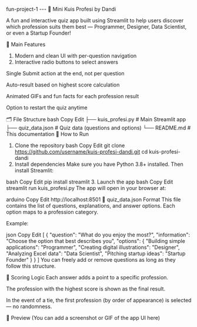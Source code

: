 fun-project-1 --- 🧠 Mini Kuis Profesi by Dandi

A fun and interactive quiz app built using Streamlit to help users discover which profession suits them best — Programmer, Designer, Data Scientist, or even a Startup Founder!

🚀 Main Features
1. Modern and clean UI with per-question navigation
2. Interactive radio buttons to select answers

Single Submit action at the end, not per question

Auto-result based on highest score calculation

Animated GIFs and fun facts for each profession result

Option to restart the quiz anytime

🗂️ File Structure
bash
Copy
Edit
├── kuis_profesi.py        # Main Streamlit app
├── quiz_data.json         # Quiz data (questions and options)
└── README.md              # This documentation
🔧 How to Run
1. Clone the repository
bash
Copy
Edit
git clone https://github.com/username/kuis-profesi-dandi.git
cd kuis-profesi-dandi
2. Install dependencies
Make sure you have Python 3.8+ installed. Then install Streamlit:

bash
Copy
Edit
pip install streamlit
3. Launch the app
bash
Copy
Edit
streamlit run kuis_profesi.py
The app will open in your browser at:

arduino
Copy
Edit
http://localhost:8501
📄 quiz_data.json Format
This file contains the list of questions, explanations, and answer options. Each option maps to a profession category.

Example:

json
Copy
Edit
[
  {
    "question": "What do you enjoy the most?",
    "information": "Choose the option that best describes you",
    "options": {
      "Building simple applications": "Programmer",
      "Creating digital illustrations": "Designer",
      "Analyzing Excel data": "Data Scientist",
      "Pitching startup ideas": "Startup Founder"
    }
  }
]
You can freely add or remove questions as long as they follow this structure.

🧠 Scoring Logic
Each answer adds a point to a specific profession.

The profession with the highest score is shown as the final result.

In the event of a tie, the first profession (by order of appearance) is selected — no randomness.

📸 Preview
(You can add a screenshot or GIF of the app UI here)

    
